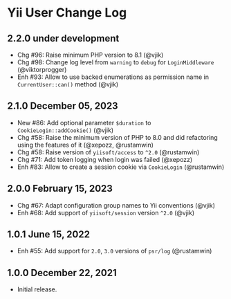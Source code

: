 # Yii User Change Log

## 2.2.0 under development

- Chg #96: Raise minimum PHP version to 8.1 (@vjik)
- Chg #98: Change log level from `warning` to `debug` for `LoginMiddleware` (@viktorprogger)
- Enh #93: Allow to use backed enumerations as permission name in `CurrentUser::can()` method (@vjik)

## 2.1.0 December 05, 2023

- New #86: Add optional parameter `$duration` to `CookieLogin::addCookie()` (@vjik)
- Chg #58: Raise the minimum version of PHP to 8.0 and did refactoring using the features of it (@xepozz, @rustamwin)
- Chg #58: Raise version of `yiisoft/access` to `^2.0` (@rustamwin)
- Chg #71: Add token logging when login was failed (@xepozz)
- Enh #83: Allow to create a session cookie via `CookieLogin` (@rustamwin)

## 2.0.0 February 15, 2023

- Chg #67: Adapt configuration group names to Yii conventions (@vjik)
- Enh #68: Add support of `yiisoft/session` version `^2.0` (@vjik)

## 1.0.1 June 15, 2022

- Enh #55: Add support for `2.0`, `3.0` versions of `psr/log` (@rustamwin)

## 1.0.0 December 22, 2021

- Initial release.
